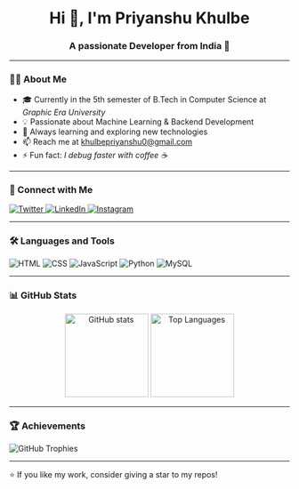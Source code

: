 <h1 align="center">Hi 👋, I'm Priyanshu Khulbe</h1>
<h3 align="center">A passionate Developer from India 🚀</h3>

---

### 🧑‍💻 About Me
- 🎓 Currently in the 5th semester of B.Tech in Computer Science at *Graphic Era University*
- 💡 Passionate about Machine Learning & Backend Development
- 🌱 Always learning and exploring new technologies  
- 📫 Reach me at khulbepriyanshu0@gmail.com  
- ⚡️ Fun fact: *I debug faster with coffee ☕️*

---

### 🔗 Connect with Me
<p align="left">
<a href="https://twitter.com/yourtwitter" target="_blank">
  <img src="https://img.shields.io/badge/Twitter-1DA1F2?style=for-the-badge&logo=twitter&logoColor=white" alt="Twitter"/>
</a>
<a href="https://linkedin.com/in/yourlinkedin" target="_blank">
  <img src="https://img.shields.io/badge/LinkedIn-0077B5?style=for-the-badge&logo=linkedin&logoColor=white" alt="LinkedIn"/>
</a>
<a href="https://instagram.com/yourinstagram" target="_blank">
  <img src="https://img.shields.io/badge/Instagram-E4405F?style=for-the-badge&logo=instagram&logoColor=white" alt="Instagram"/>
</a>
</p>

---

### 🛠️ Languages and Tools
<p align="left">
  <img src="https://img.shields.io/badge/HTML5-E34F26?style=for-the-badge&logo=html5&logoColor=white" alt="HTML"/>
  <img src="https://img.shields.io/badge/CSS3-1572B6?style=for-the-badge&logo=css3&logoColor=white" alt="CSS"/>
  <img src="https://img.shields.io/badge/JavaScript-F7DF1E?style=for-the-badge&logo=javascript&logoColor=black" alt="JavaScript"/>
  <img src="https://img.shields.io/badge/Python-3776AB?style=for-the-badge&logo=python&logoColor=white" alt="Python"/>
  <img src="https://img.shields.io/badge/MySQL-4479A1?style=for-the-badge&logo=mysql&logoColor=white" alt="MySQL"/>
</p>

---

### 📊 GitHub Stats
<p align="center">
  <img src="https://github-readme-stats.vercel.app/api?username=Priyanshukulbe&show_icons=true&theme=tokyonight" alt="GitHub stats" height="150"/>
  <img src="https://github-readme-stats.vercel.app/api/top-langs/?username=Priyanshukulbe&layout=compact&theme=tokyonight" alt="Top Languages" height="150"/>
</p>

---

### 🏆 Achievements
![GitHub Trophies](https://github-profile-trophy.vercel.app/?username=Priyanshukulbe&theme=tokyonight&no-frame=true&no-bg=true&margin-w=4)

---

⭐️ If you like my work, consider giving a star to my repos!
